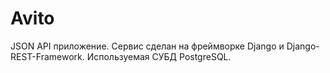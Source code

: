 # Avito
JSON API приложение. Сервис сделан на фреймворке Django и Django-REST-Framework. Используемая СУБД PostgreSQL.
